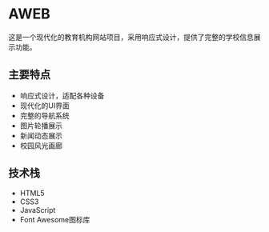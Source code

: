 # AWEB

这是一个现代化的教育机构网站项目，采用响应式设计，提供了完整的学校信息展示功能。

## 主要特点

- 响应式设计，适配各种设备
- 现代化的UI界面
- 完整的导航系统
- 图片轮播展示
- 新闻动态展示
- 校园风光画廊

## 技术栈

- HTML5
- CSS3
- JavaScript
- Font Awesome图标库